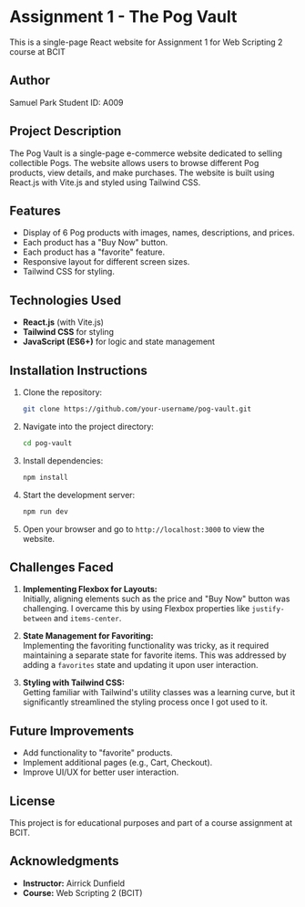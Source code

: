 # Assignment 1 - The Pog Vault

This is a single-page React website for Assignment 1 for Web Scripting 2 course at BCIT

## Author
Samuel Park
Student ID: A009

## Project Description
The Pog Vault is a single-page e-commerce website dedicated to selling collectible Pogs. The website allows users to browse different Pog products, view details, and make purchases. The website is built using React.js with Vite.js and styled using Tailwind CSS.

## Features
- Display of 6 Pog products with images, names, descriptions, and prices.
- Each product has a "Buy Now" button.
- Each product has a "favorite" feature.
- Responsive layout for different screen sizes.
- Tailwind CSS for styling.

## Technologies Used
- **React.js** (with Vite.js)
- **Tailwind CSS** for styling
- **JavaScript (ES6+)** for logic and state management

## Installation Instructions
1. Clone the repository:
    ```bash
    git clone https://github.com/your-username/pog-vault.git
    ```
2. Navigate into the project directory:
    ```bash
    cd pog-vault
    ```
3. Install dependencies:
    ```bash
    npm install
    ```
4. Start the development server:
    ```bash
    npm run dev
    ```
5. Open your browser and go to `http://localhost:3000` to view the website.

## Challenges Faced
1. **Implementing Flexbox for Layouts:**  
   Initially, aligning elements such as the price and "Buy Now" button was challenging. I overcame this by using Flexbox properties like `justify-between` and `items-center`.
   
2. **State Management for Favoriting:**  
   Implementing the favoriting functionality was tricky, as it required maintaining a separate state for favorite items. This was addressed by adding a `favorites` state and updating it upon user interaction.

3. **Styling with Tailwind CSS:**  
   Getting familiar with Tailwind's utility classes was a learning curve, but it significantly streamlined the styling process once I got used to it.

## Future Improvements
- Add functionality to "favorite" products.
- Implement additional pages (e.g., Cart, Checkout).
- Improve UI/UX for better user interaction.

## License
This project is for educational purposes and part of a course assignment at BCIT.

## Acknowledgments
- **Instructor:** Airrick Dunfield
- **Course:** Web Scripting 2 (BCIT)